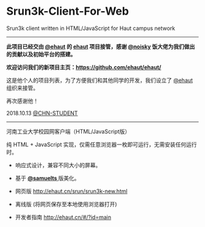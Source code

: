 # Srun3k-Client-For-Web

Srun3k client written in HTML/JavaScript for Haut campus network

-----------

**此项目已经交由 [@ehaut](https://github.com/ehaut "@ehaut") 的 [ehaut](https://github.com/ehaut/ehaut "ehaut") 项目接管，感谢 [@noisky](https://github.com/noisky "@noisky") 饭大佬为我们做出的贡献以及初始平台的搭建。**

**欢迎访问我们的新项目主页：https://github.com/ehaut/ehaut/**

这是他个人的项目列表，为了方便我们和其他同学的开发，我们设立了 [@ehaut](https://github.com/ehaut "@ehaut") 组织来接管。

再次感谢他！

2018.10.13 [@CHN-STUDENT](https://github.com/CHN-STUDENT/ "@CHN-STUDENT")

-----------

河南工业大学校园网客户端（HTML/JavaScript版）

纯 HTML + JavaScript 实现，仅需任意浏览器一枚即可运行，无需安装任何运行时。

 - 响应式设计，兼容不同大小的屏幕。

 - 基于 <a href="https://github.com/samuelts/srun3k-client/"><b><font>@samuelts </font></b></a> 版美化。

 - 网页版 http://ehaut.cn/srun/srun3k-new.html
 - 离线版 (将网页保存至本地使用浏览器打开)

  -  开发者指南 http://ehaut.cn/#/?id=main

